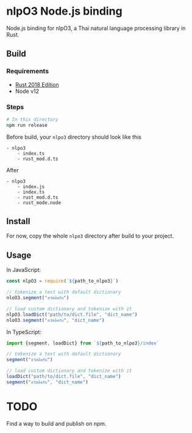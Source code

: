 # nlpO3 Node.js binding

Node.js binding for nlpO3, a Thai natural language processing library in Rust.

## Build

### Requirements

- [Rust 2018 Edition](https://www.rust-lang.org/tools/install)
- Node v12

### Steps

```bash
# In this directory
npm run release
```

Before build, your `nlpo3` directory should look like this
```
- nlpo3
    - index.ts
    - rust_mod.d.ts
```

After
```
- nlpo3
    - index.js
    - index.ts
    - rust_mod.d.ts
    - rust_mode.node
```

## Install

For now, copy the whole `nlpo3` directory after build to your project.

## Usage

In JavaScript:
```javascript
const nlpO3 = require(`${path_to_nlpo3}`)

// tokenize a text with default dictionary
nloO3.segment("สวัสดีครับ")

// load custom dictionary and tokenize with it
nlpO3.loadDict("path/to/dict.file", "dict_name")
nloO3.segment("สวัสดีครับ", "dict_name")
```

In TypeScript:
```typescript
import {segment, loadDict} from `${path_to_nlpo3}/index`

// tokenize a text with default dictionary
segment("สวัสดีครับ")

// load custom dictionary and tokenize with it
loadDict("path/to/dict.file", "dict_name")
segment("สวัสดีครับ", "dict_name")
```

# TODO

Find a way to build and publish on npm.
